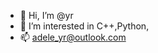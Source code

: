 - 👋 Hi, I’m @yr
- 👀 I’m interested in C++,Python,
- 📫 adele_yr@outlook.com
<!---- 💞️ I’m looking to collaborate on ...--->


<!---
yr-github/yr-github is a ✨ special ✨ repository because its `README.md` (this file) appears on your GitHub profile.
You can click the Preview link to take a look at your changes.
--->
